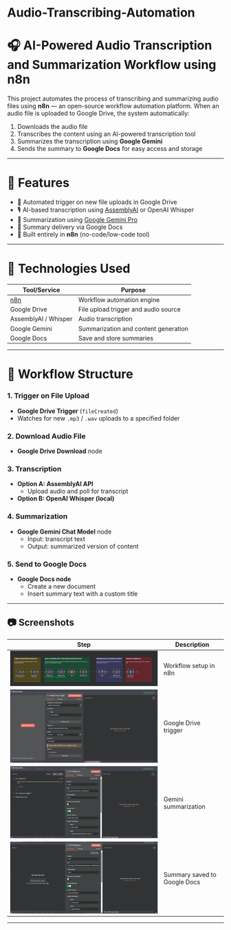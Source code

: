 # Audio-Transcribing-Automation
# 🎧 AI-Powered Audio Transcription and Summarization Workflow using n8n

This project automates the process of transcribing and summarizing audio files using **n8n** — an open-source workflow automation platform. When an audio file is uploaded to Google Drive, the system automatically:

1. Downloads the audio file
2. Transcribes the content using an AI-powered transcription tool
3. Summarizes the transcription using **Google Gemini**
4. Sends the summary to **Google Docs** for easy access and storage

---

# 🚀 Features

- 🔁 Automated trigger on new file uploads in Google Drive
- 🎙️ AI-based transcription using [AssemblyAI](https://www.assemblyai.com/) or OpenAI Whisper
- 🧠 Summarization using [Google Gemini Pro](https://ai.google.dev/)
- 📄 Summary delivery via Google Docs
- 🧩 Built entirely in **n8n** (no-code/low-code tool)

---

# 📌 Technologies Used

| Tool/Service      | Purpose                                   |
|-------------------|-------------------------------------------|
| [n8n](https://n8n.io/)          | Workflow automation engine           |
| Google Drive      | File upload trigger and audio source      |
| AssemblyAI / Whisper | Audio transcription                     |
| Google Gemini     | Summarization and content generation       |
| Google Docs       | Save and store summaries                   |

---

# 📁 Workflow Structure

### 1. **Trigger on File Upload**
- **Google Drive Trigger** (`fileCreated`)
- Watches for new `.mp3` / `.wav` uploads to a specified folder

### 2. **Download Audio File**
- **Google Drive Download** node

### 3. **Transcription**
- **Option A: AssemblyAI API**
  - Upload audio and poll for transcript
- **Option B: OpenAI Whisper (local)**

### 4. **Summarization**
- **Google Gemini Chat Model** node
  - Input: transcript text
  - Output: summarized version of content

### 5. **Send to Google Docs**
- **Google Docs node**
  - Create a new document
  - Insert summary text with a custom title

---

## 📷 Screenshots

| Step | Description |
|------|-------------|
| ![Step 1](screenshots/step1.png) | Workflow setup in n8n |
| ![Step 2](screenshots/step2.png) | Google Drive trigger |
| ![Step 3](screenshots/step3.png) | Gemini summarization |
| ![Step 4](screenshots/step4.png) | Summary saved to Google Docs |

---





